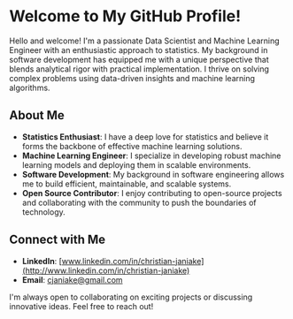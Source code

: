 # Welcome to My GitHub Profile!

Hello and welcome! I'm a passionate Data Scientist and Machine Learning Engineer with an enthusiastic approach to statistics. My background in software development has equipped me with a unique perspective that blends analytical rigor with practical implementation. I thrive on solving complex problems using data-driven insights and machine learning algorithms.

## About Me

- **Statistics Enthusiast**: I have a deep love for statistics and believe it forms the backbone of effective machine learning solutions.
- **Machine Learning Engineer**: I specialize in developing robust machine learning models and deploying them in scalable environments.
- **Software Development**: My background in software engineering allows me to build efficient, maintainable, and scalable systems.
- **Open Source Contributor**: I enjoy contributing to open-source projects and collaborating with the community to push the boundaries of technology.

## Connect with Me

- **LinkedIn**: [www.linkedin.com/in/christian-janiake](http://www.linkedin.com/in/christian-janiake)
- **Email**: [cjaniake@gmail.com](mailto:cjaniake@gmail.com)

I'm always open to collaborating on exciting projects or discussing innovative ideas. Feel free to reach out!
